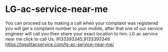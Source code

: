 # LG-ac-service-near-me
You can proceed us by making a call when your complaint was registered you will get a complaint number to your mobile, after that one of our service engineer will call you then share your exact location to him. LG ac service near me click to call Us; 9133393345,9133393346 https://lgsplitacservice.com/lg-ac-service-near-me/
